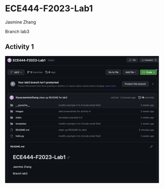 # ECE444-F2023-Lab1

Jasmine Zhang

Branch lab3

## Activity 1
![activity 1](images_lab3/activity1.png)